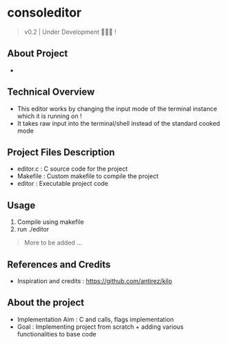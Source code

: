# consoleditor
> v0.2 | Under Development 🚧👷‍♂️ !

## About Project

* 

## Technical Overview

* This editor works by changing the input mode of the terminal instance which it is running on !
* It takes raw input into the terminal/shell instead of the standard cooked mode  

## Project Files Description

* editor.c : C source code for the project
* Makefile : Custom makefile to compile the project 
* editor : Executable project code 

## Usage

1. Compile using makefile
2. run ./editor
> More to be added ...

## References and Credits

* Inspiration and credits : https://github.com/antirez/kilo 

## About the project

* Implementation Aim : C and calls, flags implementation
* Goal : Implementing project from scratch + adding various functionalities to base code
